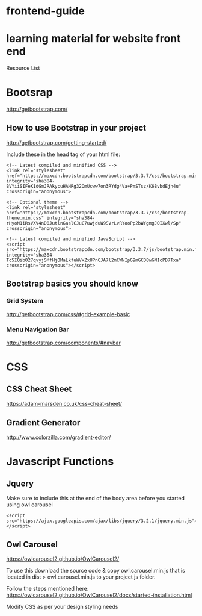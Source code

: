 # frontend-guide
learning material for website front end
==================================================
Resource List

# Bootsrap
http://getbootstrap.com/

## How to use Bootstrap in your project 
http://getbootstrap.com/getting-started/

Include these in the head tag of your html file:
```
<!-- Latest compiled and minified CSS -->
<link rel="stylesheet" href="https://maxcdn.bootstrapcdn.com/bootstrap/3.3.7/css/bootstrap.min.css" integrity="sha384-BVYiiSIFeK1dGmJRAkycuHAHRg32OmUcww7on3RYdg4Va+PmSTsz/K68vbdEjh4u" crossorigin="anonymous">

<!-- Optional theme -->
<link rel="stylesheet" href="https://maxcdn.bootstrapcdn.com/bootstrap/3.3.7/css/bootstrap-theme.min.css" integrity="sha384-rHyoN1iRsVXV4nD0JutlnGaslCJuC7uwjduW9SVrLvRYooPp2bWYgmgJQIXwl/Sp" crossorigin="anonymous">

<!-- Latest compiled and minified JavaScript -->
<script src="https://maxcdn.bootstrapcdn.com/bootstrap/3.3.7/js/bootstrap.min.js" integrity="sha384-Tc5IQib027qvyjSMfHjOMaLkfuWVxZxUPnCJA7l2mCWNIpG9mGCD8wGNIcPD7Txa" crossorigin="anonymous"></script>
```
## Bootstrap basics you should know
### Grid System
http://getbootstrap.com/css/#grid-example-basic
### Menu Navigation Bar
http://getbootstrap.com/components/#navbar

# CSS
## CSS Cheat Sheet
https://adam-marsden.co.uk/css-cheat-sheet/
## Gradient Generator
http://www.colorzilla.com/gradient-editor/

# Javascript Functions

## Jquery
Make sure to include this at the end of the body area before you started using owl carousel
```
<script src="https://ajax.googleapis.com/ajax/libs/jquery/3.2.1/jquery.min.js"></script>
```

## Owl Carousel
https://owlcarousel2.github.io/OwlCarousel2/

To use this download the source code & copy owl.carousel.min.js that is located in dist > owl.carousel.min.js  to your project js folder.

Follow the steps mentioned here:
https://owlcarousel2.github.io/OwlCarousel2/docs/started-installation.html

Modify CSS as per your design styling needs
